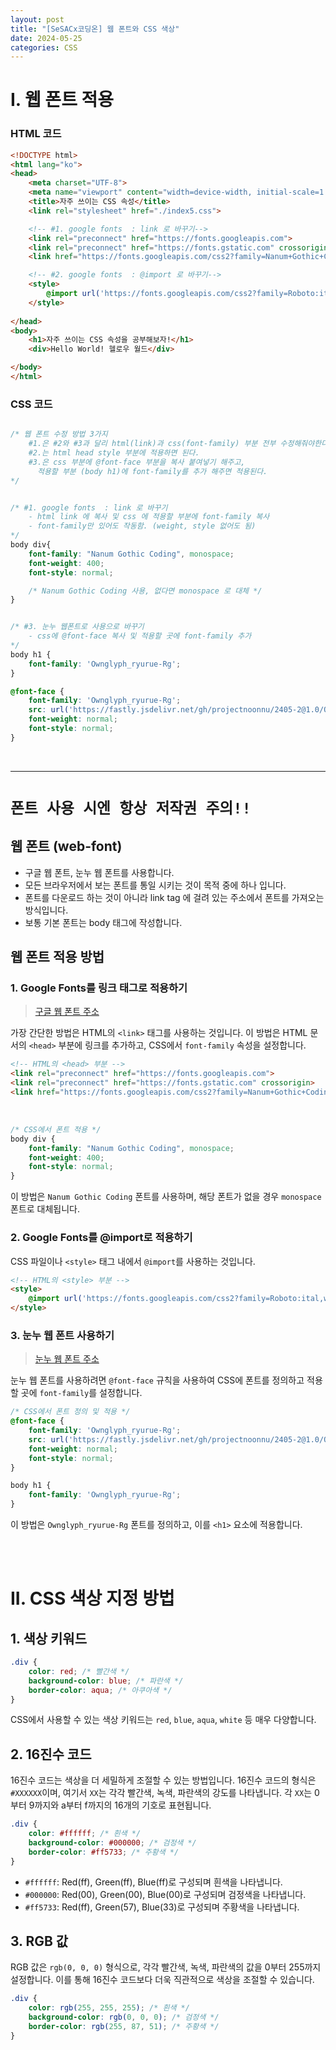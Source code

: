 ```yaml
---
layout: post
title: "[SeSACx코딩온] 웹 폰트와 CSS 색상"
date: 2024-05-25
categories: CSS
---
```


# I. 웹 폰트 적용

### HTML 코드

```html
<!DOCTYPE html>
<html lang="ko">
<head>
    <meta charset="UTF-8">
    <meta name="viewport" content="width=device-width, initial-scale=1.0">
    <title>자주 쓰이는 CSS 속성</title>
    <link rel="stylesheet" href="./index5.css">

    <!-- #1. google fonts  : link 로 바꾸기-->
    <link rel="preconnect" href="https://fonts.googleapis.com">
    <link rel="preconnect" href="https://fonts.gstatic.com" crossorigin>
    <link href="https://fonts.googleapis.com/css2?family=Nanum+Gothic+Coding&display=swap" rel="stylesheet">

    <!-- #2. google fonts  : @import 로 바꾸기-->
    <style>
        @import url('https://fonts.googleapis.com/css2?family=Roboto:ital,wght@0,100;0,300;0,400;0,500;0,700;0,900;1,100;1,300;1,400;1,500;1,700;1,900&display=swap');
    </style>
    
</head>
<body>
    <h1>자주 쓰이는 CSS 속성을 공부해보자!</h1>
    <div>Hello World! 헬로우 월드</div>

</body>
</html>
```

### CSS 코드


```css

/* 웹 폰트 수정 방법 3가지
    #1.은 #2와 #3과 달리 html(link)과 css(font-family) 부분 전부 수정해줘야한다.
    #2.는 html head style 부분에 적용하면 된다.
    #3.은 css 부분에 @font-face 부분을 복사 붙여넣기 해주고, 
      적용할 부분 (body h1)에 font-family를 추가 해주면 적용된다.
*/


/* #1. google fonts  : link 로 바꾸기
    - html link 에 복사 및 css 에 적용할 부분에 font-family 복사
    - font-family만 있어도 작동함. (weight, style 없어도 됨)
*/
body div{
    font-family: "Nanum Gothic Coding", monospace;
    font-weight: 400;
    font-style: normal;

    /* Nanum Gothic Coding 사용, 없다면 monospace 로 대체 */
}


/* #3. 눈누 웹폰트로 사용으로 바꾸기
    - css에 @font-face 복사 및 적용할 곳에 font-family 추가
*/
body h1 {
    font-family: 'Ownglyph_ryurue-Rg';
}

@font-face {
    font-family: 'Ownglyph_ryurue-Rg';
    src: url('https://fastly.jsdelivr.net/gh/projectnoonnu/2405-2@1.0/Ownglyph_ryurue-Rg.woff2') format('woff2');
    font-weight: normal;
    font-style: normal;
}
```

<br>
<hr>

# `폰트 사용 시엔 항상 저작권 주의!!`

## 웹 폰트 (web-font)
- 구글 웹 폰트, 눈누 웹 폰트를 사용합니다.
- 모든 브라우저에서 보는 폰트를 통일 시키는 것이 목적 중에 하나 입니다.
- 폰트를 다운로드 하는 것이 아니라 link tag 에 걸려 있는 주소에서 폰트를 가져오는 방식입니다.
- 보통 기본 폰트는 body 태그에 작성합니다.

## 웹 폰트 적용 방법

### 1. Google Fonts를 링크 태그로 적용하기
> [구글 웹 폰트 주소](https://fonts.google.com/?subset=korean&noto.script=Kore)

가장 간단한 방법은 HTML의 `<link>` 태그를 사용하는 것입니다. 이 방법은 HTML 문서의 `<head>` 부분에 링크를 추가하고, CSS에서 `font-family` 속성을 설정합니다.

```html
<!-- HTML의 <head> 부분 -->
<link rel="preconnect" href="https://fonts.googleapis.com">
<link rel="preconnect" href="https://fonts.gstatic.com" crossorigin>
<link href="https://fonts.googleapis.com/css2?family=Nanum+Gothic+Coding&display=swap" rel="stylesheet">
```

<br>

```css
/* CSS에서 폰트 적용 */
body div {
    font-family: "Nanum Gothic Coding", monospace;
    font-weight: 400;
    font-style: normal;
}
```

이 방법은 `Nanum Gothic Coding` 폰트를 사용하며, 해당 폰트가 없을 경우 `monospace` 폰트로 대체됩니다.

### 2. Google Fonts를 @import로 적용하기

CSS 파일이나 `<style>` 태그 내에서 `@import`를 사용하는 것입니다.

```html
<!-- HTML의 <style> 부분 -->
<style>
    @import url('https://fonts.googleapis.com/css2?family=Roboto:ital,wght@0,100;0,300;0,400;0,500;0,700;0,900;1,100;1,300;1,400;1,500;1,700;1,900&display=swap');
</style>
```

### 3. 눈누 웹 폰트 사용하기

> [눈누 웹 폰트 주소](https://noonnu.cc/)


눈누 웹 폰트를 사용하려면 `@font-face` 규칙을 사용하여 CSS에 폰트를 정의하고 적용할 곳에 `font-family`를 설정합니다.

```css
/* CSS에서 폰트 정의 및 적용 */
@font-face {
    font-family: 'Ownglyph_ryurue-Rg';
    src: url('https://fastly.jsdelivr.net/gh/projectnoonnu/2405-2@1.0/Ownglyph_ryurue-Rg.woff2') format('woff2');
    font-weight: normal;
    font-style: normal;
}

body h1 {
    font-family: 'Ownglyph_ryurue-Rg';
}
```

이 방법은 `Ownglyph_ryurue-Rg` 폰트를 정의하고, 이를 `<h1>` 요소에 적용합니다.

<br><br>

# II. CSS 색상 지정 방법

## 1. 색상 키워드

```css
.div {
    color: red; /* 빨간색 */
    background-color: blue; /* 파란색 */
    border-color: aqua; /* 아쿠아색 */
}
```

CSS에서 사용할 수 있는 색상 키워드는 `red`, `blue`, `aqua`, `white` 등 매우 다양합니다.

## 2. 16진수 코드

16진수 코드는 색상을 더 세밀하게 조절할 수 있는 방법입니다. 16진수 코드의 형식은 `#XXXXXX`이며, 여기서 `XX`는 각각 빨간색, 녹색, 파란색의 강도를 나타냅니다. 각 `XX`는 0부터 9까지와 a부터 f까지의 16개의 기호로 표현됩니다.


```css
.div {
    color: #ffffff; /* 흰색 */
    background-color: #000000; /* 검정색 */
    border-color: #ff5733; /* 주황색 */
}
```

- `#ffffff`: Red(ff), Green(ff), Blue(ff)로 구성되며 흰색을 나타냅니다.
- `#000000`: Red(00), Green(00), Blue(00)로 구성되며 검정색을 나타냅니다.
- `#ff5733`: Red(ff), Green(57), Blue(33)로 구성되며 주황색을 나타냅니다.

## 3. RGB 값

RGB 값은 `rgb(0, 0, 0)` 형식으로, 각각 빨간색, 녹색, 파란색의 값을 0부터 255까지 설정합니다. 이를 통해 16진수 코드보다 더욱 직관적으로 색상을 조절할 수 있습니다.


```css
.div {
    color: rgb(255, 255, 255); /* 흰색 */
    background-color: rgb(0, 0, 0); /* 검정색 */
    border-color: rgb(255, 87, 51); /* 주황색 */
}
```